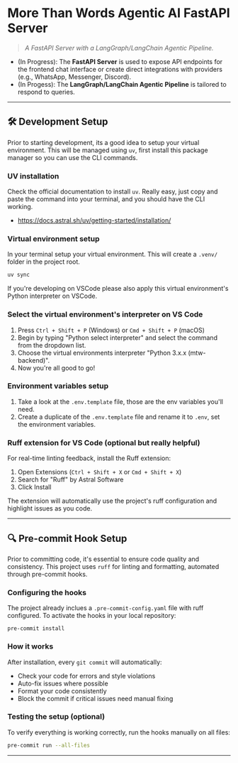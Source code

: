 # More Than Words Agentic AI FastAPI Server
> _A FastAPI Server with a LangGraph/LangChain Agentic Pipeline._

- (In Progress): The **FastAPI Server** is used to expose API endpoints for the frontend chat interface or create direct integrations with providers (e.g., WhatsApp, Messenger, Discord).
- (In Progess): The **LangGraph/LangChain Agentic Pipeline** is tailored to respond to queries.

---

## 🛠️ Development Setup
Prior to starting development, its a good idea to setup your virtual environment.
This will be managed using `uv`, first install this package manager so you can use the CLI commands.

### UV installation
Check the official documentation to install `uv`. Really easy, just copy and paste the command into your terminal, and you should have the CLI working.
- https://docs.astral.sh/uv/getting-started/installation/

### Virtual environment setup
In your terminal setup your virtual environment. This will create a `.venv/` folder in the project root. 
```bash
uv sync
```
If you're developing on VSCode please also apply this virtual environment's Python interpreter on VSCode.

### Select the virtual environment's interpreter on VS Code 
1. Press `Ctrl + Shift + P` (Windows) or `Cmd + Shift + P` (macOS)
2. Begin by typing "Python select interpreter" and select the command from the dropdown list.
3. Choose the virtual environments interpreter "Python 3.x.x (mtw-backend)". 
4. Now you're all good to go!

### Environment variables setup
1. Take a look at the `.env.template` file, those are the env variables you'll need.
2. Create a duplicate of the `.env.template` file and rename it to `.env`, set the environment variables.

### Ruff extension for VS Code (optional but really helpful)
For real-time linting feedback, install the Ruff extension:
1. Open Extensions (`Ctrl + Shift + X` or `Cmd + Shift + X`)
2. Search for "Ruff" by Astral Software
3. Click Install

The extension will automatically use the project's ruff configuration and highlight issues as you code.

---

## 🔍 Pre-commit Hook Setup
Prior to committing code, it's essential to ensure code quality and consistency. This project uses `ruff` for linting and formatting, automated through pre-commit hooks.

### Configuring the hooks
The project already inclues a `.pre-commit-config.yaml` file with ruff configured. To activate the hooks in your local repository:
```
pre-commit install
```
### How it works
After installation, every `git commit` will automatically:
- Check your code for errors and style violations
- Auto-fix issues where possible
- Format your code consistently
- Block the commit if critical issues need manual fixing
### Testing the setup (optional)
To verify everything is working correctly, run the hooks manually on all files:
```bash
pre-commit run --all-files
```

---